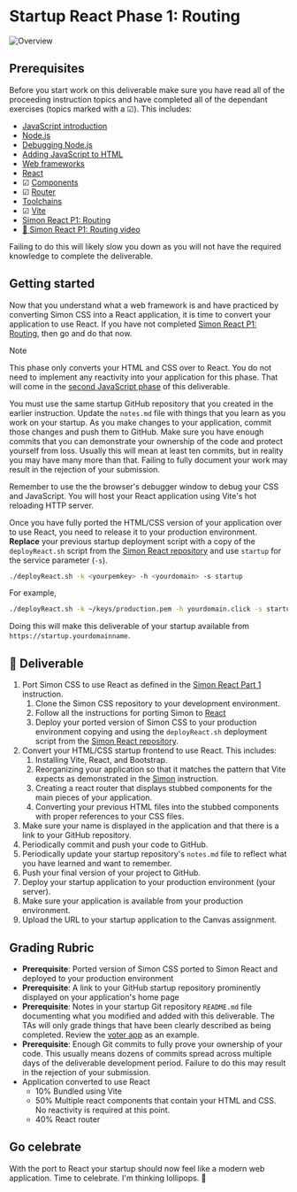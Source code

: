 # Startup React Phase 1: Routing

![Overview](../../technologies.png)

## Prerequisites

Before you start work on this deliverable make sure you have read all of the proceeding instruction topics and have completed all of the dependant exercises (topics marked with a ☑). This includes:

- [JavaScript introduction](../../javascript/introduction/introduction.md)
- [Node.js](../../javascript/node/node.md)
- [Debugging Node.js](../../javascript/debuggingNode/debuggingNode.md)
- [Adding JavaScript to HTML](../../javascript/addingToHtml/addingToHtml.md)
- [Web frameworks](../introduction/introduction.md)
- [React](../react/introduction/introduction.md)
- ☑ [Components](../react/components/components.md)
- ☑ [Router](../react/router/router.md)
- [Toolchains](../react/toolChains/toolChains.md)
- ☑ [Vite](../react/vite/vite.md)
- [Simon React P1: Routing](../../simon/simonReact/simonReactP1.md)
- [🎥 Simon React P1: Routing video](https://youtu.be/-Gv27DPUPbQ)

Failing to do this will likely slow you down as you will not have the required knowledge to complete the deliverable.

## Getting started

Now that you understand what a web framework is and have practiced by converting Simon CSS into a React application, it is time to convert your application to use React. If you have not completed [Simon React P1: Routing](../../simon/simonReact/simonReactP1.md), then go and do that now.

> [!NOTE]
>
> This phase only converts your HTML and CSS over to React. You do not need to implement any reactivity into your application for this phase. That will come in the [second JavaScript phase](startupReactP2.md) of this deliverable.

You must use the same startup GitHub repository that you created in the earlier instruction. Update the `notes.md` file with things that you learn as you work on your startup. As you make changes to your application, commit those changes and push them to GitHub. Make sure you have enough commits that you can demonstrate your ownership of the code and protect yourself from loss. Usually this will mean at least ten commits, but in reality you may have many more than that. Failing to fully document your work may result in the rejection of your submission.

Remember to use the the browser's debugger window to debug your CSS and JavaScript. You will host your React application using Vite's hot reloading HTTP server.

Once you have fully ported the HTML/CSS version of your application over to use React, you need to release it to your production environment. **Replace** your previous startup deployment script with a copy of the `deployReact.sh` script from the [Simon React repository](https://github.com/webprogramming260/simon-react/blob/main/deployReact.sh) and use `startup` for the service parameter (`-s`).

```sh
./deployReact.sh -k <yourpemkey> -h <yourdomain> -s startup
```

For example,

```sh
./deployReact.sh -k ~/keys/production.pem -h yourdomain.click -s startup
```

Doing this will make this deliverable of your startup available from `https://startup.yourdomainname`.

## 🚀 Deliverable

1. Port Simon CSS to use React as defined in the [Simon React Part 1](../../simon/simonReact/simonReactP1.md) instruction.
   1. Clone the Simon CSS repository to your development environment.
   1. Follow all the instructions for porting Simon to [React](../../simon/simonReact/simonReactP1.md)
   1. Deploy your ported version of Simon CSS to your production environment copying and using the `deployReact.sh` deployment script from the [Simon React repository](https://github.com/webprogramming260/simon-react/blob/main/deployReact.sh).
1. Convert your HTML/CSS startup frontend to use React. This includes:
   1. Installing Vite, React, and Bootstrap.
   1. Reorganizing your application so that it matches the pattern that Vite expects as demonstrated in the [Simon](../../simon/simonReact/simonReactP1.md) instruction.
   1. Creating a react router that displays stubbed components for the main pieces of your application.
   1. Converting your previous HTML files into the stubbed components with proper references to your CSS files.
1. Make sure your name is displayed in the application and that there is a link to your GitHub repository.
1. Periodically commit and push your code to GitHub.
1. Periodically update your startup repository's `notes.md` file to reflect what you have learned and want to remember.
1. Push your final version of your project to GitHub.
1. Deploy your startup application to your production environment (your server).
1. Make sure your application is available from your production environment.
1. Upload the URL to your startup application to the Canvas assignment.

## Grading Rubric

- **Prerequisite**: Ported version of Simon CSS ported to Simon React and deployed to your production environment
- **Prerequisite**: A link to your GitHub startup repository prominently displayed on your application's home page
- **Prerequisite**: Notes in your startup Git repository `README.md` file documenting what you modified and added with this deliverable. The TAs will only grade things that have been clearly described as being completed. Review the [voter app](https://github.com/webprogramming260/startup-example) as an example.
- **Prerequisite**: Enough Git commits to fully prove your ownership of your code. This usually means dozens of commits spread across multiple days of the deliverable development period. Failure to do this may result in the rejection of your submission.
- Application converted to use React
  - 10% Bundled using Vite
  - 50% Multiple react components that contain your HTML and CSS. No reactivity is required at this point.
  - 40% React router

## Go celebrate

With the port to React your startup should now feel like a modern web application. Time to celebrate. I'm thinking lollipops. 🍭
